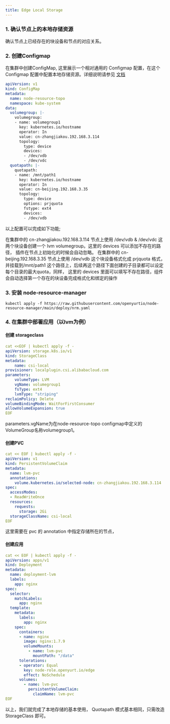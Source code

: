 ```yaml
---
title: Edge Local Storage
---
```


### 1. 确认节点上的本地存储资源

确认节点上已经存在的块设备和节点的对应关系。

### 2. 创建Configmap

在集群中创建ConfigMap, 这里展示一个相对通用的 Configmap 配置，在这个Configmap 配置中配置本地存储资源。详细说明请参见 [文档](https://github.com/openyurtio/node-resource-manager/blob/main/docs/configmap.zh.md)

```yaml
apiVersion: v1
kind: ConfigMap
metadata:
  name: node-resource-topo
  namespace: kube-system
data:
  volumegroup: |-
    volumegroup:
    - name: volumegroup1
      key: kubernetes.io/hostname
      operator: In
      value: cn-zhangjiakou.192.168.3.114
      topology:
        type: device
        devices:
        - /dev/vdb
        - /dev/vdc
  quotapath: |-
    quotapath:
    - name: /mnt/path1
      key: kubernetes.io/hostname
      operator: In
      value: cn-beijing.192.168.3.35
      topology:
        type: device
        options: prjquota
        fstype: ext4
        devices:
        - /dev/vdb
```

以上配置可以完成如下功能;

在集群中的 cn-zhangjiakou.192.168.3.114 节点上使用 /dev/vdb & /dev/vdc 这两个块设备创建一个 lvm volumegroup。这里的 devices 可以添加不存在的路径， 插件在节点上初始化的时候会自动忽略。
在集群中的 cn-beijing.192.168.3.35 节点上使用 /dev/vdb 这个块设备格式化成 prjquota 格式，并挂载到/mnt/path1 这个路径上，后续再这个路径下面创建的子目录都可以设定每个目录的最大quota，同样， 这里的 devices 里面可以填写不存在路径，组件会自动选择第一个存在的块设备完成格式化和绑定的操作

### 3. 安装 node-resource-manager

```shell
kubectl apply -f https://raw.githubusercontent.com/openyurtio/node-resource-manager/main/deploy/nrm.yaml
```

### 4. 在集群中部署应用（以lvm为例）

#### 创建 storageclass

```yaml
cat <<EOF | kubectl apply -f -
apiVersion: storage.k8s.io/v1
kind: StorageClass
metadata:
    name: csi-local
provisioner: localplugin.csi.alibabacloud.com
parameters:
    volumeType: LVM
    vgName: volumegroup1
    fsType: ext4
    lvmType: "striping"
reclaimPolicy: Delete
volumeBindingMode: WaitForFirstConsumer
allowVolumeExpansion: true
EOF
```

parameters.vgName为在node-resource-topo configmap中定义的VolumeGroup名称volumegroup1。

#### 创建PVC

```yaml
cat << EOF | kubectl apply -f -
apiVersion: v1
kind: PersistentVolumeClaim
metadata:
  name: lvm-pvc
  annotations:
    volume.kubernetes.io/selected-node: cn-zhangjiakou.192.168.3.114
spec:
  accessModes:
  - ReadWriteOnce
  resources:
    requests:
      storage: 2Gi
  storageClassName: csi-local
EOF
```

这里需要在 pvc 的 annotation 中指定存储所在的节点，

#### 创建应用

```yaml
cat << EOF | kubectl apply -f -
apiVersion: apps/v1
kind: Deployment
metadata:
  name: deployment-lvm
  labels:
    app: nginx
spec:
  selector:
    matchLabels:
      app: nginx
  template:
    metadata:
      labels:
        app: nginx
    spec:
      containers:
      - name: nginx
        image: nginx:1.7.9
        volumeMounts:
          - name: lvm-pvc
            mountPath: "/data"
      tolerations:
      - operator: Equal
        key: node-role.openyurt.io/edge
        effect: NoSchedule        
      volumes:
        - name: lvm-pvc
          persistentVolumeClaim:
            claimName: lvm-pvc
EOF
```

以上，我们就完成了本地存储的基本使用， Quotapath 模式基本相同，只需改造 StorageClass 即可。
